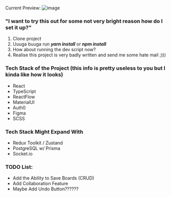 Current Preview:
![image](https://github.com/lunaticwithaduck/flownotes/assets/132492967/6da3eaf6-dc2c-48f8-a9d4-3fa7ec8081c6)

### "I want to try this out for some not very bright reason how do I set it up?"
1. Clone project
2. Uuuga buuga run ***yarn install*** or ***npm install***
3. How about running the dev script now?
4. Realise this project is very badly written and send me some hate mail ;)))

### Tech Stack of the Project (this info is pretty useless to you but I kinda like how it looks)

- React
- TypeScript
- ReactFlow
- MaterialUI
- Auth0
- Figma
- SCSS

### Tech Stack Might Expand With

- Redux Toolkit / Zustand
- PostgreSQL w/ Prisma
- Socket.io

### TODO List:
- Add the Ability to Save Boards (CRUD)
- Add Collaboration Feature
- Maybe Add Undo Button??????
